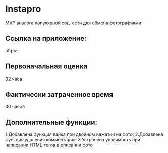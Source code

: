 # Instapro

MVP аналога популярной соц. сети для обмена фотографиями

## Ссылка на приложение:

https::

## Первоначальная оценка

32 часа

## Фактически затраченное время

30 часов

## Дополнительные функции:
1.Добавлена функция лайка при двойном нажатии на фото;
2.Добавлена функция удаления комментария;
3.Устранена уязвимость при написании HTML-тегов в описании фото
